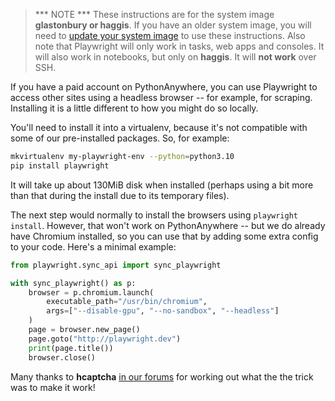<!--
.. title: Using Playwright on PythonAnywhere
.. slug: Playwright
.. date: 2024-05-22 18:30:00 UTC
.. tags:
.. category:
.. link:
.. description:
.. type: text
-->

> *** NOTE *** These instructions are for the system image **glastonbury or haggis**.
> If you have an older system image, you will need to [update your system
> image](https://help.pythonanywhere.com/pages/ChangingSystemImage/) to use these
> instructions. Also note that Playwright will only work in tasks, web apps and
> consoles. It will also work in notebooks, but only on **haggis**. It will **not work** over SSH.

If you have a paid account on PythonAnywhere, you can use Playwright to access
other sites using a headless browser -- for example, for scraping.  Installing
it is a little different to how you might do so locally.

You'll need to install it into a virtualenv, because it's not compatible with
some of our pre-installed packages.  So, for example:

```bash
mkvirtualenv my-playwright-env --python=python3.10
pip install playwright
```

It will take up about 130MiB disk when installed (perhaps using a bit more than
that during the install due to its temporary files).

The next step would normally to install the browsers using `playwright install`.
However, that won't work on PythonAnywhere -- but we do already have Chromium
installed, so you can use that by adding some extra config to your code.  Here's
a minimal example:

```python
from playwright.sync_api import sync_playwright

with sync_playwright() as p:
    browser = p.chromium.launch(
        executable_path="/usr/bin/chromium",
        args=["--disable-gpu", "--no-sandbox", "--headless"]
    )
    page = browser.new_page()
    page.goto("http://playwright.dev")
    print(page.title())
    browser.close()
```

Many thanks to **hcaptcha** [in our forums](https://www.pythonanywhere.com/forums/topic/30302/)
for working out what the the trick was to make it work!
